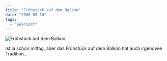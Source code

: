 ```yaml
---
title: "Frühstück auf dem Balkon"
date: "2008-05-10"
tags:
  - "Geknipst"
---
```


![Frühstück auf dem Balkon](/images/codecandies/img_6875_r.jpg)

Ist ja schon mittag, aber das Frühstück auf dem Balkon hat auch irgendwie Tradition…
